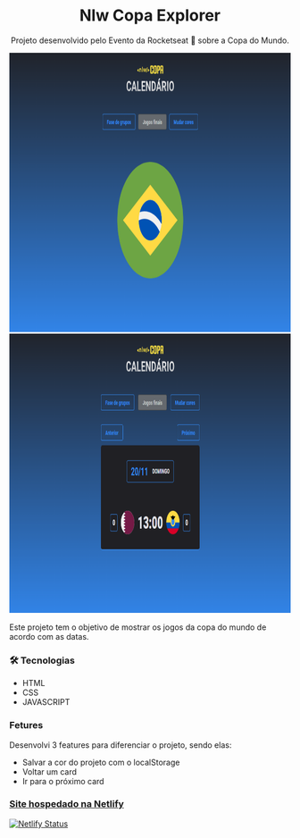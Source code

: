 <h1 align="center"> Nlw Copa Explorer </h1>

<p align="center">Projeto desenvolvido pelo Evento da Rocketseat 🚀 sobre a Copa do Mundo. </p>

<div align="center" display="flex">
  <img alt="Imagem do projeto que mostra a tela inicial" title="Imagem do projeto" src="./nlwCopa1.png" width="900" height="500" />
  <img alt="Imagem do projeto que mostra os jogos de acordo com as datas e demais funcionalidades" title="Imagem do projeto" src="./nlwCopa2.png" width="900" height="500" />
</div>

<p>Este projeto tem o objetivo de mostrar os jogos da copa do mundo
de acordo com as datas.</p>

### 🛠 Tecnologias

- HTML
- CSS
- JAVASCRIPT

### Fetures
<p>Desenvolvi 3 features para diferenciar o projeto, sendo elas: </p>

- Salvar a cor do projeto com o localStorage
- Voltar um card
- Ir para o próximo card

<h3><a href="https://nlwcopa.netlify.app/" target="_blank">Site hospedado na Netlify</a></h3>

[![Netlify Status](https://api.netlify.com/api/v1/badges/ace0fd53-1b83-4ed9-9410-265c4a0aab8c/deploy-status)](https://app.netlify.com/sites/nlwcopa/deploys)
